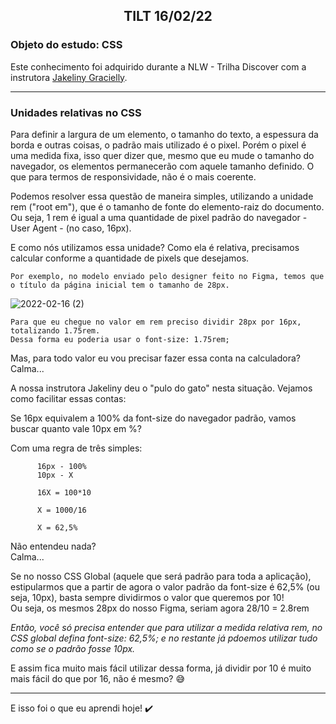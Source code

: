 <h2 style="text-align: center; font-weight: bold;">TILT 16/02/22</h2>

### Objeto do estudo: CSS

Este conhecimento foi adquirido durante a NLW - Trilha Discover com a instrutora [Jakeliny Gracielly](https://github.com/jakeliny). 

---

### Unidades relativas no CSS

Para definir a largura de um elemento, o tamanho do texto, a espessura da borda e outras coisas, o padrão mais utilizado é o pixel.
Porém o pixel é uma medida fixa, isso quer dizer que, mesmo que eu mude o tamanho do navegador, os elementos permanecerão com aquele tamanho definido. O que para termos de responsividade, não é o mais coerente.

Podemos resolver essa questão de maneira simples, utilizando a unidade rem ("root em"), que é o tamanho de fonte do elemento-raiz do documento. Ou seja, 1 rem é igual a uma quantidade de pixel padrão do navegador - User Agent - (no caso, 16px). 

E como nós utilizamos essa unidade?
Como ela é relativa, precisamos calcular conforme a quantidade de pixels que desejamos.
```
Por exemplo, no modelo enviado pelo designer feito no Figma, temos que o título da página inicial tem o tamanho de 28px.
```

![2022-02-16 (2)](https://user-images.githubusercontent.com/66280875/154378441-deb3c164-6192-4400-a8aa-218c5080cb37.png)

```
Para que eu chegue no valor em rem preciso dividir 28px por 16px, totalizando 1.75rem.
Dessa forma eu poderia usar o font-size: 1.75rem;
```
Mas, para todo valor eu vou precisar fazer essa conta na calculadora?</br>
Calma...</br>

A nossa instrutora Jakeliny deu o "pulo do gato" nesta situação. 
Vejamos como facilitar essas contas:

Se 16px equivalem a 100% da font-size do navegador padrão, vamos buscar quanto vale 10px em %? </br>

Com uma regra de três simples:
  ```     
        16px - 100%
        10px - X
        
        16X = 100*10
        
        X = 1000/16
        
        X = 62,5%
  ```
Não entendeu nada? </br>
Calma...</br>

Se no nosso CSS Global (aquele que será padrão para toda a aplicação), estipularmos que a partir de agora o valor padrão da font-size é 62,5% (ou seja, 10px), basta sempre dividirmos o valor que queremos por 10! </br>
Ou seja, os mesmos 28px do nosso Figma, seriam agora 28/10 = 2.8rem </br>

<i> Então, você só precisa entender que para utilizar a medida relativa rem, no CSS global defina font-size: 62,5%; e no restante já pdoemos utilizar tudo como se o padrão fosse 10px.</i>

E assim fica muito mais fácil utilizar dessa forma, já dividir por 10 é muito mais fácil do que por 16, não é mesmo? :sweat_smile:

---

E isso foi o que eu aprendi hoje! :heavy_check_mark:


